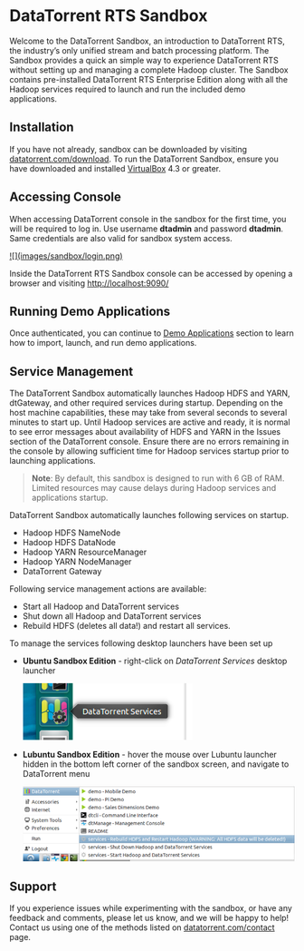 DataTorrent RTS Sandbox
================================================================================

Welcome to the DataTorrent Sandbox, an introduction to DataTorrent RTS, the industry’s only unified stream and batch processing platform.  The Sandbox provides a quick an simple way to experience DataTorrent RTS without setting up and managing a complete Hadoop cluster.  The Sandbox contains pre-installed DataTorrent RTS Enterprise Edition along with all the Hadoop services required to launch and run the included demo applications.


Installation
--------------------------------------------------------------------------------

If you have not already, sandbox can be downloaded by visiting [datatorrent.com/download](https://www.datatorrent.com/download/).  To run the DataTorrent Sandbox, ensure you have downloaded and installed [VirtualBox](https://www.virtualbox.org/) 4.3 or greater.


Accessing Console
--------------------------------------------------------------------------------

When accessing DataTorrent console in the sandbox for the first time, you will be required to log in.  Use username **dtadmin** and password **dtadmin**.  Same credentials are also valid for sandbox system access.

<a href="http://localhost:9090/" target="\_blank">
![](images/sandbox/login.png)
</a>

Inside the DataTorrent RTS Sandbox console can be accessed by opening a browser and visiting <a href="http://localhost:9090/" target="\_blank">http://localhost:9090/</a>

Running Demo Applications
--------------------------------------------------------------------------------

Once authenticated, you can continue to [Demo Applications](demos.md) section to learn how to import, launch, and run demo applications.


Service Management <a name="service_management"></a>
--------------------------------------------------------------------------------

The DataTorrent Sandbox automatically launches Hadoop HDFS and YARN, dtGateway, and other required services during startup.  Depending on the host machine capabilities, these may take from several seconds to several minutes to start up.  Until Hadoop services are active and ready, it is normal to see error messages about availability of HDFS and YARN in the Issues section of the DataTorrent console.  Ensure there are no errors remaining in the console by allowing sufficient time for Hadoop services startup prior to launching applications.  

> **Note**: By default, this sandbox is designed to run with 6 GB of RAM.  Limited resources may cause delays during Hadoop services and applications startup.


DataTorrent Sandbox automatically launches following services on startup.

* Hadoop HDFS NameNode
* Hadoop HDFS DataNode
* Hadoop YARN ResourceManager
* Hadoop YARN NodeManager
* DataTorrent Gateway

Following service management actions are available:

*  Start all Hadoop and DataTorrent services
*  Shut down all Hadoop and DataTorrent services
*  Rebuild HDFS (deletes all data!) and restart all services.

To manage the services following desktop launchers have been set up

* **Ubuntu Sandbox Edition** - right-click on *DataTorrent Services* desktop launcher

    ![](images/sandbox/services.png)

* **Lubuntu Sandbox Edition** - hover the mouse over Lubuntu launcher hidden in the bottom left corner of the sandbox screen, and navigate to DataTorrent menu

    ![](images/sandbox/services_lubuntu.png)

Support
--------------------------------------------------------------------------------

If you experience issues while experimenting with the sandbox, or have any feedback and comments, please let us know, and we will be happy to help!  Contact us using one of the methods listed on [datatorrent.com/contact](https://www.datatorrent.com/contact/) page.
